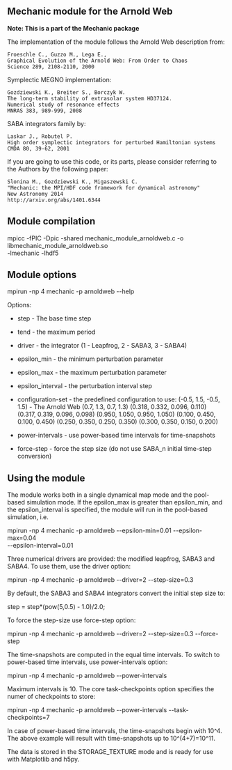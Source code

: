 Mechanic module for the Arnold Web
----------------------------------

**Note: This is a part of the Mechanic package**

The implementation of the module follows the Arnold Web description from:

    Froeschle C., Guzzo M., Lega E., 
    Graphical Evolution of the Arnold Web: From Order to Chaos
    Science 289, 2108-2110, 2000

Symplectic MEGNO implementation:
 
    Gozdziewski K., Breiter S., Borczyk W.
    The long-term stability of extrasolar system HD37124. 
    Numerical study of resonance effects
    MNRAS 383, 989-999, 2008

SABA integrators family by:

    Laskar J., Robutel P.
    High order symplectic integrators for perturbed Hamiltonian systems
    CMDA 80, 39-62, 2001

If you are going to use this code, or its parts, please consider referring to the
Authors by the following paper:

    Slonina M., Gozdziewski K., Migaszewski C.
    "Mechanic: the MPI/HDF code framework for dynamical astronomy"
    New Astronomy 2014
    http://arxiv.org/abs/1401.6344


Module compilation
------------------

   mpicc -fPIC -Dpic -shared mechanic_module_arnoldweb.c -o libmechanic_module_arnoldweb.so \
     -lmechanic -lhdf5
 
Module options
--------------

   mpirun -np 4 mechanic -p arnoldweb --help

Options:
- step - The base time step 
- tend - the maximum period
- driver - the integrator (1 - Leapfrog, 2 - SABA3, 3 - SABA4)
- epsilon_min - the minimum perturbation parameter
- epsilon_max - the maximum perturbation parameter
- epsilon_interval - the perturbation interval step
- configuration-set - the predefined configuration to use:
    (-0.5, 1.5, -0.5, 1.5) - The Arnold Web
    (0.7, 1.3, 0.7, 1.3)
    (0.318, 0.332, 0.096, 0.110)
    (0.317, 0.319, 0.096, 0.098)
    (0.950, 1.050, 0.950, 1.050)
    (0.100, 0.450, 0.100, 0.450)
    (0.250, 0.350, 0.250, 0.350)
    (0.300, 0.350, 0.150, 0.200)

- power-intervals - use power-based time intervals for time-snapshots  
- force-step - force the step size (do not use SABA_n initial time-step conversion)

Using the module
----------------

The module works both in a single dynamical map mode and the pool-based simulation
mode. If the epsilon_max is greater than epsilon_min, and the epsilon_interval is
specified, the module will run in the pool-based simulation, i.e.

   mpirun -np 4 mechanic -p arnoldweb --epsilon-min=0.01 --epsilon-max=0.04 \
     --epsilon-interval=0.01


Three numerical drivers are provided: the modified leapfrog, SABA3 and SABA4. To use
them, use the driver option:

   mpirun -np 4 mechanic -p arnoldweb --driver=2 --step-size=0.3

By default, the SABA3 and SABA4 integrators convert the initial step size to:

   step = step*(pow(5,0.5) - 1.0)/2.0;

To force the step-size use force-step option:

   mpirun -np 4 mechanic -p arnoldweb --driver=2 --step-size=0.3 --force-step

The time-snapshots are computed in the equal time intervals. To switch to power-based
time intervals, use power-intervals option:

   mpirun -np 4 mechanic -p arnoldweb --power-intervals

Maximum intervals is 10. The core task-checkpoints option specifies the numer of
checkpoints to store:

   mpirun -np 4 mechanic -p arnoldweb --power-intervals --task-checkpoints=7

In case of power-based time intervals, the time-snapshots begin with 10^4. The above
example will result with time-snapshots up to 10^(4+7)=10^11.

The data is stored in the STORAGE_TEXTURE mode and is ready for use with Matplotlib and
h5py.

